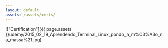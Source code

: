 ```yaml
---
layout: default
assets: /assets/certs/
---
```


<!-- THIS PAGE IS GENERATED BY SCRIPT - DO NOT EDIT BY HAND -->
<!-- THIS PAGE IS GENERATED BY SCRIPT - DO NOT EDIT BY HAND -->
<!-- THIS PAGE IS GENERATED BY SCRIPT - DO NOT EDIT BY HAND -->

!["Certification"]({{ page.assets }}udemy/2015_02_19_Aprendendo_Terminal_Linux_pondo_a_m%C3%A3o_na_massa%21.jpg)
